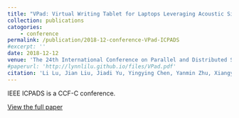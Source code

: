 ```yaml
---
title: "VPad: Virtual Writing Tablet for Laptops Leveraging Acoustic Signals"
collection: publications
catogories: 
    - conference
permalink: /publication/2018-12-conference-VPad-ICPADS
#excerpt: ''
date: 2018-12-12
venue: 'The 24th International Conference on Parallel and Distributed Systems (IEEE ICPADS 2018)'
#paperurl: 'http://lynnlilu.github.io/files/VPad.pdf'
citation: 'Li Lu, Jian Liu, Jiadi Yu, Yingying Chen, Yanmin Zhu, Xiangyu Xu, Minglu Li. (2018). &quot; VPad: Virtual Writing Tablet for Laptops Leveraging Acoustic Signals.&quot; <i>IEEE ICPADS 2018</i>. Sentosa, Singapore. pp. 244-251. doi: 10.1109/PADSW.2018.8644615.'
---
```


IEEE ICPADS is a CCF-C conference.

[View the full paper](http://lynnlilu.github.io/files/VPad.pdf)

